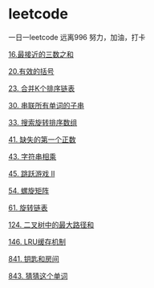 # leetcode

一日一leetcode 远离996
努力，加油，打卡


[16.最接近的三数之和](https://github.com/linqibin/leetcode/issues/4)

[20.有效的括号](https://github.com/linqibin/leetcode/issues/1)

[23. 合并K个排序链表](https://github.com/linqibin/leetcode/issues/5)

[30. 串联所有单词的子串](https://github.com/linqibin/leetcode/issues/11)

[33. 搜索旋转排序数组](https://github.com/linqibin/leetcode/issues/6)

[41. 缺失的第一个正数](https://github.com/linqibin/leetcode/issues/13)

[43. 字符串相乘](https://github.com/linqibin/leetcode/issues/7)

[45. 跳跃游戏 II](https://github.com/linqibin/leetcode/issues/14)

[54. 螺旋矩阵](https://github.com/linqibin/leetcode/issues/8)

[61. 旋转链表](https://github.com/linqibin/leetcode/issues/12)

[124. 二叉树中的最大路径和](https://github.com/linqibin/leetcode/issues/10)

[146. LRU缓存机制](https://github.com/linqibin/leetcode/issues/9)

[841. 钥匙和房间](https://github.com/linqibin/leetcode/issues/2)

[843. 猜猜这个单词](https://github.com/linqibin/leetcode/issues/3)
